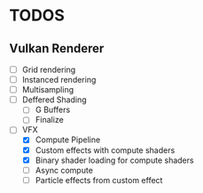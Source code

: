 # TODOS

## Vulkan Renderer
- [ ] Grid rendering
- [ ] Instanced rendering
- [ ] Multisampling
- [ ] Deffered Shading
    - [ ] G Buffers
    - [ ] Finalize
- [ ] VFX
    - [x] Compute Pipeline
    - [x] Custom effects with compute shaders
    - [x] Binary shader loading for compute shaders
    - [ ] Async compute
    - [ ] Particle effects from custom effect

